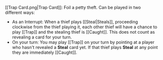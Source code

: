 [[Trap Card.png|Trap Card]]: Foil a petty theft. Can be played in two different ways:
- As an Interrupt: When a thief plays [[Steal|Steals]], proceeding clockwise from the thief playing it, each other thief will have a chance to play [[Trap]] and the stealing thief is [[Caught]]. This does not count as revealing a card for your turn.
- On your turn: You may play [[Trap]]  on your turn by pointing at a player who hasn't revealed a **Steal** card yet. If that thief plays **Steal** at any point they are immediately [[Caught]].